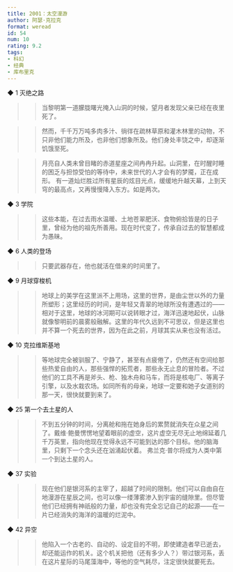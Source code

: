 ```yaml
---
title: 2001：太空漫游
author: 阿瑟·克拉克
format: weread
id: 54
num: 10
rating: 9.2
tags:
- 科幻
- 经典
- 库布里克
---
```


◆ 1 灭绝之路

>> 当黎明第一道朦胧曙光掩入山洞的时候，望月者发现父亲已经在夜里死了。

>> 然而，千千万万吨多肉多汁、徜徉在疏林草原和灌木林里的动物，不只非他们能力所及，也非他们想象所及。他们身处丰饶之中，却逐渐饥饿至死。

>> 月亮自人类未曾目睹的赤道星座之间冉冉升起。山洞里，在时醒时睡的困乏与担惊受怕的等待中，未来世代的人才会有的梦魇，正在成形。
有一道灿烂胜过所有星辰的炫目光点，缓缓地升越天幕，上到天穹的最高点，又再慢慢降入东方。如是两次。


◆ 3 学院

>> 这些本能，在过去雨水温暖、土地苍翠肥沃、食物俯拾皆是的日子里，曾经为他的祖先所善用。现在时代变了，传承自过去的智慧都成为愚昧。


◆ 6 人类的登场

>> 只要武器存在，他也就活在借来的时间里了。


◆ 9 月球穿梭机

>> 地球上的美学在这里派不上用场，这里的世界，是由尘世以外的力量所塑形；这里经历的时间，是年轻又青翠的地球所没有遭遇过的——相对于这里，地球的冰河期可以说转眼才过，海洋迅速地起伏，山脉就像黎明前的晨雾般融解。这里的年代久远到不可思议，但是这里也并不算一个死去的世界，因为在此之前，月球其实从来也没有活过。


◆ 10 克拉维斯基地

>> 等地球完全被驯服了、宁静了，甚至有点疲倦了，仍然还有空间给那些热爱自由的人，那些强悍的拓荒者，那些永无止息的冒险者。不过他们的工具不再是斧头、枪、独木舟和马车，而将是核电厂、等离子引擎，以及水栽农场。如同所有的母亲，地球一定要和她子女道别的那一天，很快就要到来了。


◆ 25 第一个去土星的人

>> 不到五分钟的时间，分离舱和拖在她身后的累赘就消失在众星之间了。戴维·鲍曼愣愣地望着眼前的虚空，这片虚空无尽无止地绵延着几千万英里，指向他现在觉得永远不可能到达的那个目标。他的脑海里，只剩下一个念头还在汹涌起伏着。
弗兰克·普尔将成为人类中第一个到达土星的人。


◆ 37 实验

>> 现在他们是银河系的主宰了，超越了时间的限制。他们可以自由自在地漫游在星辰之间，也可以像一缕薄雾渗入到宇宙的缝隙里。但尽管他们已经拥有神祇般的力量，却也没有完全忘记自己的起源——在一片已经消失的海洋的温暖的烂泥中。


◆ 42 异空

>> 他陷入一个古老的、自动的、设定目的不明，即使建造者早已逝去，却还能运作的机关。这个机关把他（还有多少人？）带过银河系，丢在这片星际的马尾藻海中，等他的空气耗尽，注定很快就要死去。

